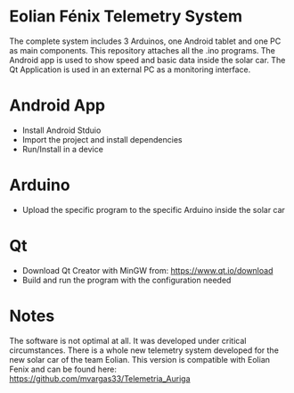 # Eolian Fénix Telemetry System

The complete system includes 3 Arduinos, one Android tablet and one PC as main components. This repository attaches all the .ino programs. The Android app is used to show speed and basic data inside the solar car. The Qt Application is used in an external PC as a monitoring interface.

# Android App

* Install Android Stduio
* Import the project and install dependencies
* Run/Install in a device

# Arduino

* Upload the specific program to the specific Arduino inside the solar car

# Qt

* Download Qt Creator with MinGW from: https://www.qt.io/download
* Build and run the program with the configuration needed

# Notes

The software is not optimal at all. It was developed under critical circumstances. There is a whole new telemetry system developed for the new solar car of the team Eolian. This version is compatible with Eolian Fenix and can be found here: https://github.com/mvargas33/Telemetria_Auriga
